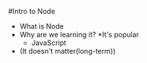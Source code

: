 #Intro to Node

* What is Node
* Why are we learning it?
    *It's popular
    * JavaScript
* (It doesn't matter(long-term))